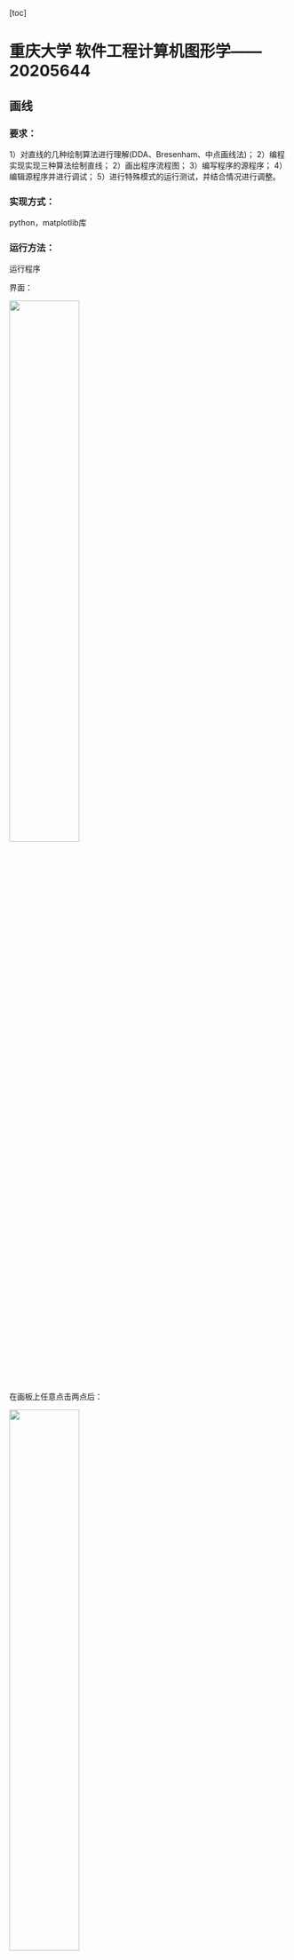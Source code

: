 [toc]

# 重庆大学 软件工程计算机图形学——20205644

## 画线

### 要求：

1）对直线的几种绘制算法进行理解(DDA、Bresenham、中点画线法)；
2）编程实现实现三种算法绘制直线；
2）画出程序流程图；
3）编写程序的源程序；
4）编辑源程序并进行调试；
5）进行特殊模式的运行测试，并结合情况进行调整。

### 实现方式：

python，matplotlib库

### 运行方法：

运行程序

界面：

<img src="https://github.com/Leevan001/ComputerGraphics_CQU/blob/main/pics/linepre1.png?raw=true" width="50%" height="50%"  />

在画板上任意点击两点后：

<img src="https://github.com/Leevan001/ComputerGraphics_CQU/blob/main/pics/linepre2.png?raw=true" width="50%" height="50%"  />



关闭当前窗口后按住ctrl继续作图，按住shift退出程序

## 画圆&椭圆

### 要求：

1）实现绘制圆的中点算法和Bresenham算法。
2）实现绘制椭圆的中点算法。

### 实现方式：

python，matplotlib库

### 运行方法：

圆的运行界面：

<img src="https://github.com/Leevan001/ComputerGraphics_CQU/blob/main/pics/circle_pre1.png?raw=true" width="50%" height="50%"  />

任意点击两点，第一个点时圆心，第二个是半径

<img src="https://github.com/Leevan001/ComputerGraphics_CQU/blob/main/pics/circle_pre2%20-%20%E5%89%AF%E6%9C%AC.png?raw=true" width="50%" height="50%"  />

关闭当前窗口后按住ctrl继续作图，按住shift退出程序

椭圆运行界面：

<img src="https://github.com/Leevan001/ComputerGraphics_CQU/blob/main/pics/ellipse_pre1.png?raw=true" width="50%" height="50%"  />

点击两点（椭圆的两个焦点），再点击一点（椭圆上的任意一点），三点确定一个椭圆

<img src="https://github.com/Leevan001/ComputerGraphics_CQU/blob/main/pics/ellipse_pre2.png?raw=true" width="50%" height="50%"  />

关闭当前窗口后按住ctrl继续作图，按住shift退出程序

## 填充算法

### 要求：

1）实现多边形扫描线算法和种子填充法。

### 实现方式：

js，convas

### 运行方式：

#### 扫描线算法

点击html文件，用chrome打开

运行页面：

<img src="https://github.com/Leevan001/ComputerGraphics_CQU/blob/main/pics/filling_1.png?raw=true" width="50%" height="50%"  />

点击确定边界

<img src="https://github.com/Leevan001/ComputerGraphics_CQU/blob/main/pics/filling2.png?raw=true" width="50%" height="50%"  />

点击开始填充，会自动闭合图形并填充

<img src="https://github.com/Leevan001/ComputerGraphics_CQU/blob/main/pics/filling3.png?raw=true" width="50%" height="50%"  />

使用开发者工具，查看AET和NET

<img src="https://github.com/Leevan001/ComputerGraphics_CQU/blob/main/pics/filling4.png?raw=true"   />



#### 种子填充算法：

运行界面：

<img src="https://github.com/Leevan001/ComputerGraphics_CQU/blob/main/pics/filling5.png?raw=true"   />

先确定边界，点击闭合图形，首尾相连

此时也可以继续添加多边形

或者点击图形设置种子点之后再点击填充button

运行速度较慢（四联通算法）（扫描线种子填充算法为舍友在四联通基础上进行的改动）

## 直线裁剪算法

### 要求：

实现直线和多边形的裁剪。

### 实现方式：

js，convas

### Cohen-Sutherland算法：

#### 算法：

<img src="https://github.com/Leevan001/ComputerGraphics_CQU/blob/main/pics/Cohen-sutherland.jpg?raw=true" width="90%" height="50%"  />

#### 运行效果：

首先画很多线段

<img src="https://github.com/Leevan001/ComputerGraphics_CQU/blob/main/pics/cspre1.png?raw=true" width="50%" height="50%"  />

点击创建方块按钮，点击矩形对角两个点选择矩形区域

之后点击进行裁剪按钮

<img src="https://github.com/Leevan001/ComputerGraphics_CQU/blob/main/pics/cspre2.png?raw=true" width="50%" height="50%"  />

打开开发者工具

<img src="https://github.com/Leevan001/ComputerGraphics_CQU/blob/main/pics/cspre3.png?raw=true" width="50%" height="50%"  />

查看相关信息

### Midpoint Subdivision Line Clipping算法：

#### 原理：

1、将直线的两端点P1、P2编码得：C1、C2；
2、判别
根据C1和C2的具体值，可以有三种情况：
（1）C1=C2＝0，表明两端点全在窗口内，因而整个线段也在窗内，
          应予保留。
（2）C1&C2≠0，表明两端点必定处于某一边界的同一外侧，因而整个线段 
          全在窗外，应予舍弃。
（3）不属于上面两种情况，均需要求交点。

3、求交点
（1）令窗外端点为P1，如果窗外点不是P1，则P1和P2交换端点；
（2）保留窗内端点P2到暂存器里；
（3）对P1编码为C1；
（4）用中点公式求出中点 ，并编码得C；
（5）按照中点算法的求交规则：
　   若P1和P同侧，移动P1点；if((C1&C)!=0)　P1=P;
　  否则，移动P2点。 　　  else　　　　　P2=P;
（6）流程转（3），直到P1和P2相差一个单位时：令交点为P2，取
     出暂存器的端点赋给P1，然后转向流程1。

#### 运行：

同上

<img src="https://github.com/Leevan001/ComputerGraphics_CQU/blob/main/pics/mspre1.png?raw=true" width="50%" height="50%"  />























